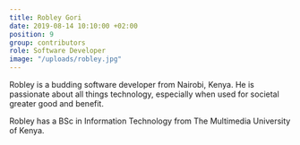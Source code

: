 ```yaml
---
title: Robley Gori
date: 2019-08-14 10:10:00 +02:00
position: 9
group: contributors
role: Software Developer
image: "/uploads/robley.jpg"
---
```


Robley is a budding software developer from Nairobi, Kenya. He is passionate about all things technology, especially when used for societal greater good and benefit.
 
Robley has a BSc in Information Technology from The Multimedia University of Kenya.